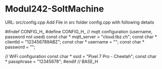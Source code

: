 # Modul242-SoltMachine

URL: src/config.cpp
Add File in src folder config.cpp with following details

#ifndef CONFIG_H_
#define CONFIG_H_
// mqtt configuration (username, password not used)
const char *  mqtt_server = "cloud.tbz.ch";
const char *  clientId = "123456789ABZ";
const char *  username = "";
const char *  password = "";

// WiFi configuration
const char * ssid = "Pixel 7 Pro - Cheetah";
const char * passphrase = "12345678";
#endif // BASE_H
